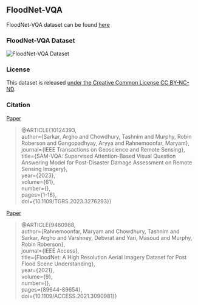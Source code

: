 ## FloodNet-VQA

FloodNet-VQA dataset can be found [here](https://www.dropbox.com/scl/fo/mt6urdhr9cwhw2veym8xh/APTx5F-teYyLfiC7Wi85ijg?rlkey=4xtuyof17iu5ct00nzu658cur&st=ge38f23z&dl=0)

### FloodNet-VQA Dataset
![FloodNet-VQA Dataset](floodnet.png)

### License
This dataset is released [under the Creative Common License CC BY-NC-ND](https://creativecommons.org/licenses/by-nc-nd/4.0/).


### Citation 
[Paper](https://ieeexplore.ieee.org/abstract/document/10124393)

> @ARTICLE{10124393,\
>  author={Sarkar, Argho and Chowdhury, Tashnim and Murphy, Robin Roberson and Gangopadhyay, Aryya and Rahnemoonfar, Maryam},\
> journal={IEEE Transactions on Geoscience and Remote Sensing}, \
> title={SAM-VQA: Supervised Attention-Based Visual Question Answering Model for Post-Disaster Damage Assessment on Remote Sensing Imagery}, \
>  year={2023},\
>  volume={61},\
>  number={},\
>  pages={1-16},\
>  doi={10.1109/TGRS.2023.3276293}}

[Paper](https://ieeexplore.ieee.org/abstract/document/9460988)

>@ARTICLE{9460988,\
 > author={Rahnemoonfar, Maryam and Chowdhury, Tashnim and Sarkar, Argho and Varshney, Debvrat and Yari, Masoud and Murphy, Robin Roberson},\
 > journal={IEEE Access}, \
 > title={FloodNet: A High Resolution Aerial Imagery Dataset for Post Flood Scene Understanding}, \
 > year={2021},\
 > volume={9},\
 > number={},\
 > pages={89644-89654},\
 > doi={10.1109/ACCESS.2021.3090981}}

